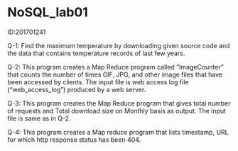 # NoSQL_lab01
ID:201701241

Q-1: Find the maximum temperature by downloading given source code and the data that contains temperature records of last few years.

Q-2: This program creates a Map Reduce program called “ImageCounter” that counts the number of times GIF, JPG, and other image files that        have been accessed by clients. 
     The input file is  web access log file (“web_access_log”) produced by a web server.
     
Q-3: This program creates the Map Reduce program that gives total number of requests and Total download size on Monthly basis as output.
      The input file is same as in Q-2.
      
Q-4: This program creates a Map reduce program that lists timestamp, URL for which http response status has been 404.
